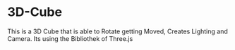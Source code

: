 # 3D-Cube
This is a 3D Cube that is able to Rotate getting Moved, Creates Lighting and Camera. Its using the Bibliothek of Three.js 
